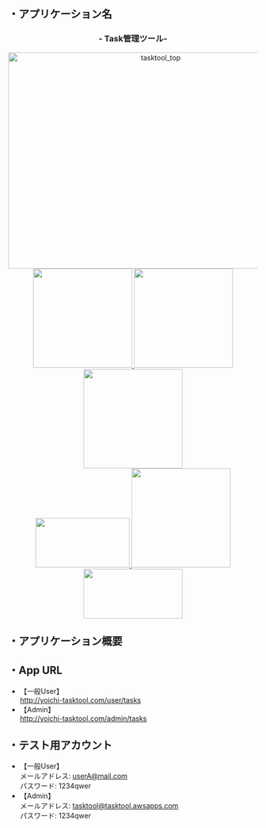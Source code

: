 ## ・アプリケーション名  
<h3 align="center">- Task管理ツール-</h3>
<p align="center">
    <img src="https://user-images.githubusercontent.com/93024539/153747315-3b766df5-27c0-436e-90bc-fd8a56c37bff.png" alt="tasktool_top" width="600px" height="436px"><br>
    <a href="https://aws.amazon.com/jp/free/?trk=ps_a134p000003yhoyAAA&trkCampaign=acq_paid_search_brand&sc_channel=ps&sc_campaign=acquisition_JP&sc_publisher=google&sc_category=core&sc_country=JP&sc_geo=JP&sc_outcome=devadopt&sc_detail=%2Bamazon%20%2Baws&sc_content=Amazon%20AWS_bmm&sc_matchtype=b&sc_segment=487544183176&sc_medium=ACQ-P|PS-GO|Brand|Desktop|SU|AWS|Core|JP|EN|Text|dx&ef_id=CjwKCAiA9aKQBhBREiwAyGP5lZW_CPeCnwIxElU1quqAl8fOToA7fvUWNy65IXSPLKK0UlBBhHn19RoCiN4QAvD_BwE:G:s&s_kwcid=AL!4422!3!487544183176!b!!g!!%2Bamazon%20%2Baws&gclid=CjwKCAiA9aKQBhBREiwAyGP5lZW_CPeCnwIxElU1quqAl8fOToA7fvUWNy65IXSPLKK0UlBBhHn19RoCiN4QAvD_BwE&all-free-tier.sort-by=item.additionalFields.SortRank&all-free-tier.sort-order=asc&awsf.Free%20Tier%20Types=*all&awsf.Free%20Tier%20Categories=*all">
        <img src="https://user-images.githubusercontent.com/93024539/153749998-7f76fd0c-feb7-407f-87ef-42b7a8fb5c55.png" width="200px;">
    </a>
    <a href="https://github.co.jp/">
        <img src="https://user-images.githubusercontent.com/93024539/153749479-f1608361-8e59-42cf-956a-7e7a708cc115.jpg" width="200px;">
    </a>
    <a href="https://getbootstrap.jp/">
        <img src="https://user-images.githubusercontent.com/93024539/153749485-0c96d6ff-38b9-47d8-b835-859ad63934ba.jpg" width="200px;">
    </a><br>
    <a href="https://www.php.net/manual/ja/index.php">
        <img src="https://user-images.githubusercontent.com/93024539/153749490-80d92977-0a31-4247-be6a-36e87a70ad53.png" width="190px" height="100px">
    </a>
    <a href="http://laravel.jp/">
        <img src="https://user-images.githubusercontent.com/93024539/153749495-e7979bc0-7b91-4d24-8529-f9c230ebb93f.png" width="200px;">
    </a>
    <a href="https://www.mysql.com/jp/">
        <img src="https://user-images.githubusercontent.com/93024539/153749496-988ee0d9-a793-41bb-9aed-cc38029da31e.png" width="200px" height="100px">
    </a>
</p>

## ・アプリケーション概要
## ・App URL
- 【一般User】  
http://yoichi-tasktool.com/user/tasks  
- 【Admin】  
http://yoichi-tasktool.com/admin/tasks  
## ・テスト用アカウント  
- 【一般User】  
メールアドレス: userA@mail.com  
パスワード: 1234qwer  
- 【Admin】  
メールアドレス: tasktool@tasktool.awsapps.com    
パスワード: 1234qwer    
